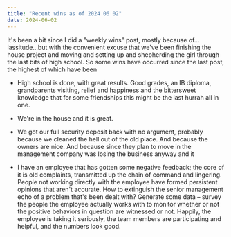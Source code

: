 ```yaml
---
title: "Recent wins as of 2024 06 02"
date: 2024-06-02
---
```


It's been a bit since I did a "weekly wins" post, mostly because of…lassitude…but with the convenient excuse that we've been finishing the house project and moving and setting up and shepherding the girl through the last bits of high school. So some wins have occurred since the last post, the highest of which have been

- High school is done, with great results. Good grades, an IB diploma, grandparents visiting, relief and happiness and the bittersweet knowledge that for some friendships this might be the last hurrah all in one.

- We're in the house and it is great.

- We got our full security deposit back with no argument, probably because we cleaned the hell out of the old place. And because the owners are nice. And because since they plan to move in the management company was losing the business anyway and it

- I have an employee that has gotten some negative feedback; the core of it is old complaints, transmitted up the chain of command and lingering. People not working directly with the employee have formed persistent opinions that aren't accurate. How to extinguish the senior management echo of a problem that's been dealt with? Generate some data – survey the people the employee actually works with to monitor whether or not the positive behaviors in question are witnessed or not. Happily, the employee is taking it seriously, the team members are participating and helpful, and the numbers look good.
